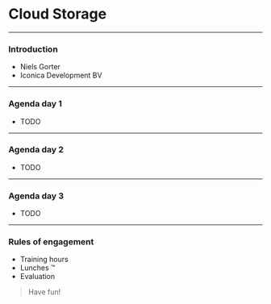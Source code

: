 # Cloud Storage
---

### Introduction
- Niels Gorter
- Iconica Development BV

---
### Agenda day 1
- TODO

---
### Agenda day 2
- TODO

---
### Agenda day 3
- TODO

---
### Rules of engagement
- Training hours
- Lunches ™
- Evaluation
 
> Have fun!
 